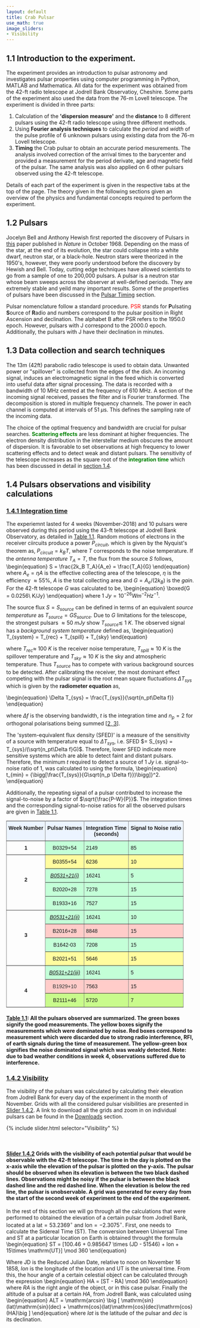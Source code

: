 ```yaml
---
layout: default
title: Crab Pulsar
use_math: true
image_sliders:
- Visibility
---
```


## 1.1 Introduction to the experiment.

 The experiment provides an introduction to pulsar astronomy and investigates pulsar properties using computer programming in Python, MATLAB and Mathematica. All data for the experiment was obtained from the 42-ft radio telescope at Jodrell Bank Observatioy, Cheshire. Some parts of the experiment also used the data from the 76-m Lovell telescope. The experiment is divided in three parts:
 1. Calculation of the **'dispersion measure'** and the **distance** to 8 different pulsars using the 42-ft radio telescope using three different methods.
 2. Using **Fourier analysis techniques** to calculate the _period_ and _width_ of the pulse profile of 6 unknown pulsars using existing data from the 76-m Lovell telescope.
 3. **Timing** the Crab pulsar to obtain an accurate period mesurements. The analysis involved correction of the arrival times to the barycenter and provided a measurement for the period derivate, age and magnetic field of the pulsar. The same analysis was also applied on 6 other pulsars observed using the 42-ft telescope.

 Details of each part of the experiment is given in the respective tabs at the top of the page. The theory given in the following sections given an overview of the physics and fundamental concepts required to perform the experiment.

## 1.2 Pulsars

Jocelyn Bell and Anthony Hewish first reported the discovery of Pulsars in [this](https://www.jstor.org/stable/24927533?seq=1#metadata_info_tab_contents) paper published in _Nature_ in October 1968. Depending on the mass of the star, at the end of its evolution, the star could collapse into a white dwarf, neutron star, or a black-hole. Neutron stars were theorized in the 1950's, however, they were poorly understood before the discovery by Hewish and Bell. Today, cutting edge techniques have allowed scientists to go from a sample of one to 200,000 pulsars. A pulsar is a neutron star whose beam sweeps across the observer at well-defined periods. They are extremely stable and yeild many important results. Some of the properties of pulsars have been discussed in the [Pulsar Timing](CrabTiming.md#41-introduction) section.

Pulsar nomenclature follow a standard procedure. <span style="color: red">PSR</span> stands for **P**ulsating **S**ource of **R**adio and numbers correspond to the pulsar position in Right Ascension and declination. The alphabet B  after PSR refers to the 1950.0 epoch. However, pulsars with J correspond to the 2000.0 epoch. Additionally, the pulsars with J have their declination in minutes.

## 1.3 Data collection and search techniques

The 13m (42ft) parabolic radio telescope is used to obtain data. Unwanted power or "spillover" is collected from the edges of the dish. An incoming signal, induces an electromagnetic signal in the feed which is converted into useful data after signal processing. The data is recorded with a bandwidth of 10 MHz centred at the frequency of 610 MHz. A section of the incoming signal received, passes the filter and is Fourier transformed. The decomposition is stored in multiple frequency channels. The power in each channel is computed at intervals of 51 $\mu$s. This defines the sampling rate of the incoming data.

The choice of the optimal frequency and bandwidth are crucial for pulsar searches. <span style="color: green"><b>Scattering effects</b></span> are less dominant at higher frequencies. The electron density distribution in the interstellar medium obscures the amount of dispersion. It is favorable to set observations at high frequency to lower scattering effects and to detect weak and distant pulsars. The sensitivity of the telescope increases as the square root of the <span style="color: green"><b>integration time</b></span> which has been discussed in detail in [section 1.4](#14-pulsar-observations-and-visibility-calculations).

## 1.4 Pulsars observations and visibility calculations

### <u>1.4.1 Integration time</u>

The experiemnt lasted for 4 weeks (November-2018) and 10 pulsars were observed during this period using the 43-ft telescope at Jodrell Bank Observatory, as detailed in [Table 1.1](#table-11). Random motions of electrons in the receiver ciircuits produce a power $P_{circuit}$, which is given by the Nyquist's theorem as, $P_{circuit} = k_B T$, where $T$ corresponds to the noise temperature.
If the <i>antenna temperature</i> $T_A = T$, the flux from the source $S$ follows,
\begin{equation}
	S = \frac{2k_B T_A}{A_e} = \frac{T_A}{G}
\end{equation}
where $A_e = \eta A$ is the effective collecting area of the telescope, $\eta$ is the efficiency $\approx55\%$, $A$ is the total collecting area and $G = A_e/(2k_B)$ is the $gain$. For the 42-ft telescope $G$ was calculated to be,
\begin{equation}
	\boxed{G = 0.0256\ K/Jy}
\end{equation}
where $1\ Jy = 10^{-26} W m^{-2} Hz^{-1}$.

The source flux $S=S_{source}$ can be defined in terms of an equivalent <i>source temperature</i> as $T_{source} = G S_{source}$. Due to $G$ limitations for the telescope, the strongest pulsars $\approx 50\ mJy$ show $T_{source}\lesssim\ 1\ K$. The observed signal has a <i>background system temperature</i> defined as,
\begin{equation}
	T_{system} = T_{rec} + T_{spill} + T_{sky}
\end{equation}

where $T_{rec} \approx\ 100\ K$ is the receiver noise temperature, $T_{spill} \approx 10\ K$ is the spillover temperature and $T_{sky} \approx 10\ K$ is the sky and atmospheric temperature. Thus $T_{source}$ has to compete with various background sources to be detected.  After calibrating the receiver, the most dominant effect competing with the pulsar signal is the root mean square fluctuations $\Delta T_{sys}$ which is given by the **radiometer equation** as,

\begin{equation}
	\Delta T_{sys} = \frac{T_{sys}}{\sqrt{n_pt\Delta f}}
\end{equation}

where $\Delta f$ is the observing bandwidth, $t$ is the integration time and $n_p=2$ for orthogonal polarisations being summed [[2, 3](About.md#2)].

The 'system-equivalent flux density (SFED)' is a measure of the sensitivity of a source with temperature equal to $\Delta T_{sys}$, i.e. SFED $= S_{sys} = T_{sys}/(\sqrt{n_pt\Delta f}G)$. Therefore, lower SFED indicate more sensitive systems which are able to detect faint and distant pulsars. Therefore, the minimum $t$ required to detect a source of $1\ Jy$ i.e. signal-to-noise ratio of 1, was calculated to using the formula,
\begin{equation}
	t_{min} = {\bigg[\frac{T_{sys}}{G\sqrt{n_p \Delta f}})\bigg]}^2.
\end{equation}

Additionally, the repeating signal of a pulsar contributed to increase the signal-to-noise by a factor of $\sqrt{\frac{P-W}{P}}$. The integration times and the corresponding signal-to-noise ratios for all the observed pulsars are given in [Table 1.1](#table-11).

<a name="table-11"></a>

<style type="text/css">
.tg  {border-collapse:collapse;border-spacing:0;}
.tg td{font-family:Arial, sans-serif;font-size:14px;padding:10px 5px;border-style:solid;border-width:1px;overflow:hidden;word-break:normal;border-color:black;}
.tg th{font-family:Arial, sans-serif;font-size:14px;font-weight:normal;padding:10px 5px;border-style:solid;border-width:1px;overflow:hidden;word-break:normal;border-color:black;}
.tg .tg-bab8{background-color:#c3ffd7;border-color:inherit;text-align:left;vertical-align:top}
.tg .tg-cjtp{background-color:#ecf4ff;border-color:inherit;text-align:left;vertical-align:top}
.tg .tg-qjc1{background-color:#c3ffd7;border-color:inherit;text-align:center}
.tg .tg-7e68{background-color:#c9fb8c;border-color:inherit;text-align:center;vertical-align:top}
.tg .tg-c3ow{border-color:inherit;text-align:center;vertical-align:top}
.tg .tg-dup2{background-color:#c3ffd7;border-color:inherit;text-align:center;vertical-align:top}
.tg .tg-5w3z{background-color:#ecf4ff;border-color:inherit;text-align:center;vertical-align:top}
.tg .tg-fgdu{font-weight:bold;background-color:#ecf4ff;border-color:inherit;text-align:left;vertical-align:top}
.tg .tg-7btt{font-weight:bold;border-color:inherit;text-align:center;vertical-align:top}
.tg .tg-hafo{background-color:#fffc9e;border-color:inherit;text-align:center;vertical-align:top}
.tg .tg-elvq{background-color:#fffc9e;border-color:inherit;text-align:left;vertical-align:top}
.tg .tg-p6l2{font-style:italic;text-decoration:underline;background-color:#c3ffd7;border-color:inherit;text-align:center}
.tg .tg-2pvn{font-style:italic;text-decoration:underline;background-color:#c3ffd7;border-color:inherit;text-align:center;vertical-align:top}
.tg .tg-bolj{background-color:#ffccc9;border-color:inherit;text-align:center;vertical-align:top}
.tg .tg-90e1{background-color:#ffccc9;border-color:inherit;text-align:left;vertical-align:top}
.tg .tg-ark0{background-color:#ffccc9;color:#343434;border-color:inherit;text-align:center;vertical-align:top}
.tg .tg-aw1e{background-color:#c9fb8c;border-color:inherit;text-align:left;vertical-align:top}
</style>
<table class="tg">
  <tr>
    <th class="tg-cjtp"><span style="font-weight:bold">Week Number</span></th>
    <th class="tg-fgdu">Pulsar Names</th>
    <th class="tg-5w3z"><span style="font-weight:bold">Integration Time</span><br><span style="font-weight:bold">(seconds)</span><br></th>
    <th class="tg-cjtp"><span style="font-weight:bold">Signal to Noise ratio</span></th>
  </tr>
  <tr>
    <td class="tg-c3ow"><span style="font-weight:bold">1 </span></td>
    <td class="tg-qjc1">B0329+54</td>
    <td class="tg-bab8">2149</td>
    <td class="tg-bab8">85</td>
  </tr>
  <tr>
    <td class="tg-7btt" rowspan="4"><br><br><br>2<br><br></td>
    <td class="tg-hafo">B0355+54</td>
    <td class="tg-elvq">6236</td>
    <td class="tg-elvq">10</td>
  </tr>
  <tr>
    <td class="tg-p6l2">B0531+21(i)</td>
    <td class="tg-bab8">16241</td>
    <td class="tg-bab8">5</td>
  </tr>
  <tr>
    <td class="tg-dup2">B2020+28</td>
    <td class="tg-bab8">7278</td>
    <td class="tg-bab8">15</td>
  </tr>
  <tr>
    <td class="tg-dup2">B1933+16</td>
    <td class="tg-bab8">7527</td>
    <td class="tg-bab8">15</td>
  </tr>
  <tr>
    <td class="tg-7btt" rowspan="4"><br><br><br>3<br><br></td>
    <td class="tg-2pvn">B0531+21(ii)</td>
    <td class="tg-bab8">16241</td>
    <td class="tg-bab8">10</td>
  </tr>
  <tr>
    <td class="tg-bolj">B2016+28</td>
    <td class="tg-90e1">8848</td>
    <td class="tg-90e1">15</td>
  </tr>
  <tr>
    <td class="tg-qjc1">B1642-03</td>
    <td class="tg-bab8">7208</td>
    <td class="tg-bab8">15</td>
  </tr>
  <tr>
    <td class="tg-hafo">B2021+51</td>
    <td class="tg-elvq">5646</td>
    <td class="tg-elvq">15</td>
  </tr>
  <tr>
    <td class="tg-7btt" rowspan="3"><br><br><br>4<br></td>
    <td class="tg-2pvn">B0531+21(iii)</td>
    <td class="tg-bab8">16241</td>
    <td class="tg-bab8">5</td>
  </tr>
  <tr>
    <td class="tg-ark0">B1929+10</td>
    <td class="tg-90e1">7563</td>
    <td class="tg-90e1">15</td>
  </tr>
  <tr>
    <td class="tg-7e68">B2111+46</td>
    <td class="tg-aw1e">5720</td>
    <td class="tg-aw1e">7</td>
  </tr>
</table>

#### [Table 1.1](#table-11): All the pulsars observed are summarized. The green boxes signify the good measurements. The yellow boxes signify the measurements which were dominated by noise. Red boxes correspond to measurement which were discarded due to strong radio interference, RFI, of earth signals during the time of measurement. The yellow-green box signifies the noise dominated signal which was weakly detected. Note: due to bad weather conditions in week 4, observations suffered due to interference.

### <u>1.4.2 Visibility</u>

The visibility of the pulsars was calculated by calculating their elevation from Jodrell Bank for every day of the experiment in the month of November. Grids with all the considered pulsar visibilities are presented in [Slider 1.4.2](#slider-142). A link to download all the grids and zoom in on individual pulsars can be found in the [Downloads](Downloads.md) section.

<a name="slider-142"></a>

{% include slider.html selector="Visibility" %}

&nbsp;

#### [Slider 1.4.2](#slider-142) Grids with the visibility of each potential pulsar that would be observable with the 42-ft telescope. The time in the day is plotted on the x-axis while the elevation of the pulsar is plotted on the y-axis. The pulsar should be observed when its elevation is between the two black dashed lines. Observations might be noisy if the pulsar is between the black dashed line and the red dashed line. When the elevation is below the red line, the pulsar is unobservable. A grid was generated for every day from the start of the second week of experiment to the end of the experiment.

In the rest of this section we will go through all the calculations that were performed to obtained the elevation of a certain pulsar from Jodrell Bank, located at a $\mathrm{lat} = 53.2369^∘$ and $\mathrm{lon} = -2.3075^∘$.
First, one needs to calculate the Sidereal Time (ST). The conversion between Universal Time and ST at a particular location on Earth is obtained throught the formula
\begin{equation}
ST = [100.46 + 0.985647 \times (JD - 51546) + lon + 15\times \mathrm{UT}] \mod 360
\end{equation}

Where $\mathrm{JD}$ is the Reduced Julian Date,  relative to noon on November 16 1858, $lon$ is the longitude of the location and $\mathrm{UT}$ is the universal time.
From this, the hour angle of a certain celestial object can be calculated through the expression
\begin{equation}
HA = [ST - RA] \mod 360
\end{equation}
where $RA$ is the right angle of the object, or in this case pulsar.
Finally the altitude of a pulsar at a certain $HA$, from Jodrell Bank, was calculated using
\begin{equation}
ALT = \mathrm{arcsin} \big [ \mathrm{sin}(lat)\mathrm{sin}(dec) + \mathrm{cos}(lat)\mathrm{cos}(dec)\mathrm{cos}(HA)\big ]
\end{equation}
where $lat$ is the latitude of the pulsar and $dec$ is its declination.

